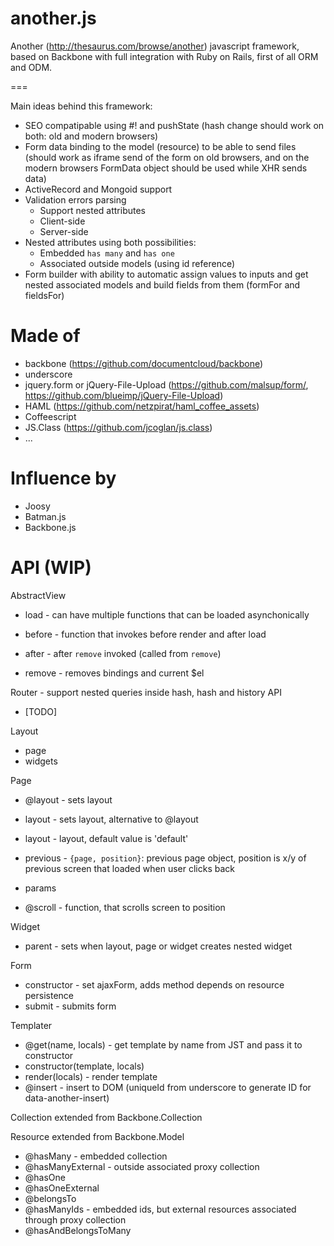 another.js
==========

Another (http://thesaurus.com/browse/another) javascript framework, based on Backbone with full integration with Ruby on Rails, first of all ORM and ODM.

===

Main ideas behind this framework:

* SEO compatipable using #! and pushState (hash change should work on both: old and modern browsers)
* Form data binding to the model (resource) to be able to send files (should work as iframe send of the form on old browsers, and on the modern browsers FormData object should be used while XHR sends data)
* ActiveRecord and Mongoid support
* Validation errors parsing
    * Support nested attributes
    * Client-side
    * Server-side
* Nested attributes using both possibilities:
    * Embedded `has many` and `has one`
    * Associated outside models (using id reference)
* Form builder with ability to automatic assign values to inputs and get nested associated models and build fields from them (formFor and fieldsFor)


Made of
=======

* backbone (https://github.com/documentcloud/backbone)
* underscore
* jquery.form or jQuery-File-Upload (https://github.com/malsup/form/, https://github.com/blueimp/jQuery-File-Upload)
* HAML (https://github.com/netzpirat/haml_coffee_assets)
* Coffeescript
* JS.Class (https://github.com/jcoglan/js.class)
* ...

Influence by
============

* Joosy
* Batman.js
* Backbone.js


API (WIP)
=========

AbstractView
* load - can have multiple functions that can be loaded asynchonically
* before - function that invokes before render and after load
* after - after `remove` invoked (called from `remove`)

* remove - removes bindings and current $el

Router - support nested queries inside hash, hash and history API
* [TODO]

Layout
* page
* widgets

Page
* @layout - sets layout
* layout - sets layout, alternative to @layout

* layout - layout, default value is 'default'
* previous - `{page, position}`: previous page object, position is x/y of previous screen that loaded when user clicks back
* params

* @scroll - function, that scrolls screen to position
  
Widget
* parent - sets when layout, page or widget creates nested widget

Form
* constructor - set ajaxForm, adds method depends on resource persistence
* submit - submits form

Templater
* @get(name, locals) - get template by name from JST and pass it to constructor
* constructor(template, locals)
* render(locals) - render template
* @insert - insert to DOM (uniqueId from underscore to generate ID for data-another-insert)

Collection extended from Backbone.Collection

Resource extended from Backbone.Model
* @hasMany - embedded collection
* @hasManyExternal - outside associated proxy collection
* @hasOne
* @hasOneExternal
* @belongsTo
* @hasManyIds - embedded ids, but external resources associated through proxy collection
* @hasAndBelongsToMany